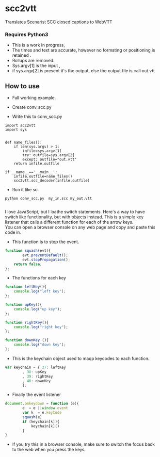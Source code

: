 # scc2vtt
Translates Scenarist SCC  closed captions to WebVTT 

### Requires Python3

* This is a work in progress, 
* The times and text are accurate, however no formating or positioning is retained .
* Rollups are removed. 
* Sys.argv[1] is the input , 
* if sys.argv[2] is present it's the output,  else the output file is call out.vtt


## How to use

* Full working example.

* Create conv_scc.py  
* Write this to  conv_scc.py 
```
import scc2vtt
import sys


def name_files():
	if len(sys.argv) > 1:
		infile=sys.argv[1]
		try: outfile=sys.argv[2]
		except: outfile="out.vtt"
	return infile,outfile

if __name__=='__main__':
	infile,outfile=name_files()
	scc2vtt.scc_decoder(infile,outfile)

```

* Run it like so.

```
python conv_scc.py  my_in.scc my_out.vtt


```
I love JavaScript, but I loathe switch statements.
Here's a way to have switch like functionality, but with objects instead.
This is a simple key listener that calls a different function for each of the arrow keys.  
You can open a browser console on any web page and copy and paste this code in.   



* This function is to stop the event.
```js
function squash(evt){
    	evt.preventDefault();
    	evt.stopPropagation();
	return false;
};
```
* The functions for each key
```js
function leftKey(){ 
	console.log("left key");
};

function upKey(){ 
	console.log("up key");
};

function rightKey(){ 
	console.log("right key");
};

function downKey (){ 
	console.log("down key");
};
```	 		

* This is the keychain object used to maqp keycodes to each function. 
```js
var keychain = { 37: leftKey
		, 38: upKey
		, 39: rightKey
		, 40: downKey
		};
```
* Finally the event listener
```js
document.onkeydown = function (e){
    	e  = e ||window.event
    	var k  = e.keyCode
    	squash(e)
    	if (keychain[k]){
        	keychain[k]()
    	}
}
```

* If you try this in a browser console, make sure to switch the focus back to the web when you press the keys. 




```



